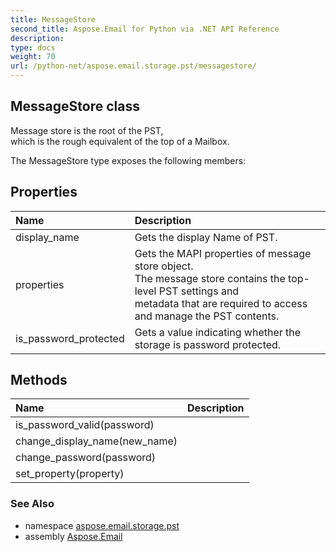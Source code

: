 ```yaml
---
title: MessageStore
second_title: Aspose.Email for Python via .NET API Reference
description: 
type: docs
weight: 70
url: /python-net/aspose.email.storage.pst/messagestore/
---
```


## MessageStore class

Message store is the root of the PST, <br/>            which is the rough equivalent of the top of a Mailbox.

The MessageStore type exposes the following members:
## Properties
| Name | Description |
| :- | :- |
|display_name|Gets the display Name of PST.|
|properties|Gets the MAPI properties of message store object. <br/>            The message store contains the top-level PST settings and <br/>            metadata that are required to access and manage the PST contents.|
|is_password_protected|Gets a value indicating whether the storage is password protected.|
## Methods
| Name | Description |
| :- | :- |
|is_password_valid(password)|  |
|change_display_name(new_name)|  |
|change_password(password)|  |
|set_property(property)|  |

### See Also

* namespace [aspose.email.storage.pst](/email/python-net/aspose.email.storage.pst/)
* assembly [Aspose.Email](/email/python-net/)

